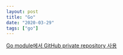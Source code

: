 ```yaml
---
layout: post
title: "Go"
date: "2020-03-29"
tags: ["go"]
---
```


[Go module에서 GitHub private repository 사용](/using-go-module-with-github-private-repository)
